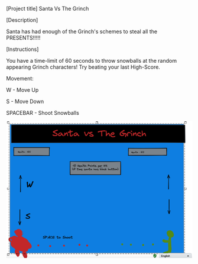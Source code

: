 [Project title]
Santa Vs The Grinch

[Description]

Santa has had enough of the Grinch's schemes to steal all the PRESENTS!!!!!

[Instructions]

You have a time-limit of 60 seconds to throw snowballs at the random appearing Grinch characters! Try beating your last High-Score.

Movement:

W - Move Up


S - Move Down


SPACEBAR - Shoot Snowballs

![Wireframe](PROJECT_1_WIREFRAME.png)

